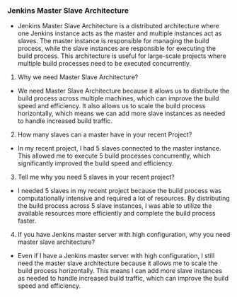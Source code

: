 ### Jenkins Master Slave Architecture
- Jenkins Master Slave Architecture is a distributed architecture where one Jenkins instance acts as the master and multiple instances act as slaves. The master instance is responsible for managing the build process, while the slave instances are responsible for executing the build process. This architecture is useful for large-scale projects where multiple build processes need to be executed concurrently. 

1. Why we need Master Slave Architecture?
- We need Master Slave Architecture because it allows us to distribute the build process across multiple machines, which can improve the build speed and efficiency. It also allows us to scale the build process horizontally, which means we can add more slave instances as needed to handle increased build traffic. 

2. How many slaves can a master have in your recent Project?
- In my recent project, I had 5 slaves connected to the master instance. This allowed me to execute 5 build processes concurrently, which significantly improved the build speed and efficiency. 

3. Tell me why you need 5 slaves in your recent project? 
- I needed 5 slaves in my recent project because the build process was computationally intensive and required a lot of resources. By distributing the build process across 5 slave instances, I was able to utilize the available resources more efficiently and complete the build process faster. 

4. If you have Jenkins master server with high configuration, why you need master slave architecture?
- Even if I have a Jenkins master server with high configuration, I still need the master slave architecture because it allows me to scale the build process horizontally. This means I can add more slave instances as needed to handle increased build traffic, which can improve the build speed and efficiency.